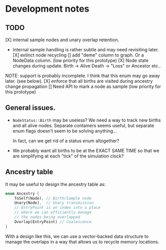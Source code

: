 # Development notes

## TODO

[X] internal sample nodes and unary overlap retention.
   * Internal sample handling is rather subtle
     and may need revisiting later.
[X] extinct node recycling
[] add "deme" column to graph.  Or a NodeData column.
   (low priority for this prototype)
[X] Node state changes during update.
   Birth -> Alive
   Death -> "Loss" or Ancestor
   etc..

   NOTE: support is probably incomplete.
   I think that this enum may go away later.
   (see below).
[X] enforce that all births are visited during
   ancestry change propagation
[] Need API to mark a node as sample
   (low priority for this prototype)

## General issues.

* `NodeStatus::Birth` may be useless?
   We need a way to track new births and
   all alive nodes.  Separate containers
   seems useful, but separate enum flags doesn't
   seem to be solving anything...

   In fact, can we get rid of a status enum altogether?

* We probably want all births to be at the EXACT SAME TIME
  so that we are simplifying at each "tick" of the simulation clock?

## Ancestry table

It may be useful to design the ancestry table as:

```rust
enum Ancestry {
    ToSelf(Node), // Birth/Sample node
    Unary(Node),  // Unary transmission
    // EntryPoint is an index into a place
    // where we can efficiently manage
    // the nodes being overlapped
    Overlap(EntryPoint) // Coalescence
}
```

With a design like this, we can use a vector-backed
data structure to manage the overlaps in a way
that allows us to recycle memory locations.
